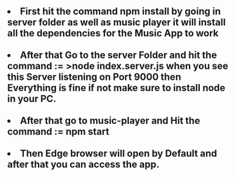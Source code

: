 <h2> <li> First hit the command npm install by going in server folder as well as music player it will install all the dependencies for the Music App to work</li><br>
<li>After that Go to the server Folder and hit the command := >node index.server.js  when you see this Server listening on Port 9000 then Everything is fine if not make sure to install node in your PC.
  </li><br>
<li>After that go to music-player and Hit the command := npm start
  </li>
  <br>
 <li>Then Edge browser will open by Default and after that you can access the app.</h2></li>
